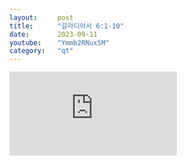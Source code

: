 ```yaml
---
layout:     post
title:      "갈라디아서 6:1-10"
date:       2023-09-11
youtube:    "Ymmb2RNux5M"
category:   "qt"
---
```


<div class="youtube">
    <iframe src="https://www.youtube.com/embed/Ymmb2RNux5M" title="YouTube video player" frameborder="0" allow="accelerometer; autoplay; clipboard-write; encrypted-media; gyroscope; picture-in-picture; web-share" allowfullscreen></iframe>
</div>